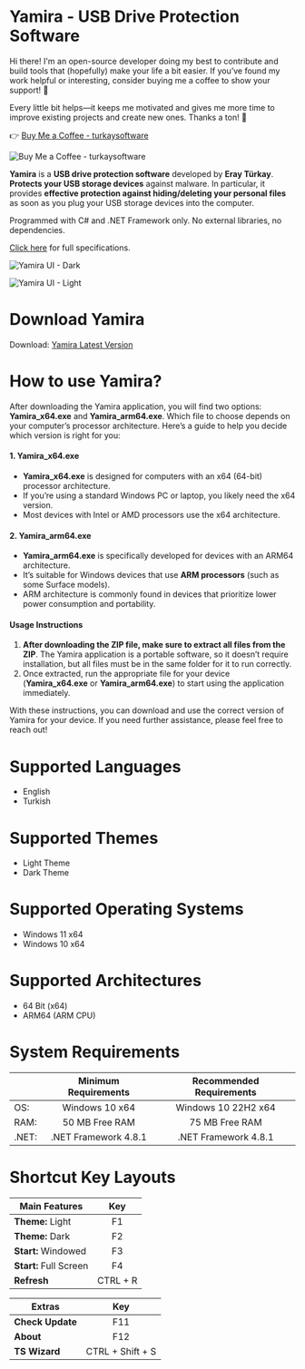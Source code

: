 # Yamira - USB Drive Protection Software

Hi there! I'm an open-source developer doing my best to contribute and build tools that (hopefully) make your life a bit easier. If you’ve found my work helpful or interesting, consider buying me a coffee to show your support! 💛

Every little bit helps—it keeps me motivated and gives me more time to improve existing projects and create new ones. Thanks a ton! 🙌

👉 [Buy Me a Coffee - turkaysoftware](https://buymeacoffee.com/turkaysoftware)

![Buy Me a Coffee - turkaysoftware](https://github.com/user-attachments/assets/e2b6d354-d5a4-4ff3-9648-88510a59818c)

**Yamira** is a **USB drive protection software** developed by **Eray Türkay**. **Protects your USB storage devices** against malware. In particular, it provides **effective protection against hiding/deleting your personal files** as soon as you plug your USB storage devices into the computer.

Programmed with C# and .NET Framework only. No external libraries, no dependencies.

[Click here](https://www.turkaysoftware.com/yamira) for full specifications.

![Yamira UI - Dark](https://github.com/user-attachments/assets/0aaf8f9d-f499-471b-879e-c681f7bfb8ce)

![Yamira UI - Light](https://github.com/user-attachments/assets/4a04360e-e9cb-4da8-9b3f-a859938d1516)

# Download Yamira

Download: [Yamira Latest Version](https://github.com/turkaysoftware/yamira/releases/latest)

# How to use Yamira?

After downloading the Yamira application, you will find two options: **Yamira_x64.exe** and **Yamira_arm64.exe**. Which file to choose depends on your computer’s processor architecture. Here’s a guide to help you decide which version is right for you:

#### 1. Yamira_x64.exe
- **Yamira_x64.exe** is designed for computers with an x64 (64-bit) processor architecture.
- If you’re using a standard Windows PC or laptop, you likely need the x64 version.
- Most devices with Intel or AMD processors use the x64 architecture.

#### 2. Yamira_arm64.exe
- **Yamira_arm64.exe** is specifically developed for devices with an ARM64 architecture.
- It’s suitable for Windows devices that use **ARM processors** (such as some Surface models).
- ARM architecture is commonly found in devices that prioritize lower power consumption and portability.

#### Usage Instructions
1. **After downloading the ZIP file, make sure to extract all files from the ZIP**. The Yamira application is a portable software, so it doesn’t require installation, but all files must be in the same folder for it to run correctly.
2. Once extracted, run the appropriate file for your device (**Yamira_x64.exe** or **Yamira_arm64.exe**) to start using the application immediately.

With these instructions, you can download and use the correct version of Yamira for your device. If you need further assistance, please feel free to reach out!

# Supported Languages

- English
- Turkish

# Supported Themes

- Light Theme
- Dark Theme

# Supported Operating Systems

- Windows 11 x64
- Windows 10 x64

# Supported Architectures

- 64 Bit (x64)
- ARM64 (ARM CPU)

# System Requirements

|  | Minimum Requirements | Recommended Requirements |
| -- | :--: | :--: |
| OS: | Windows 10 x64 | Windows 10 22H2 x64|
| RAM: | 50 MB Free RAM | 75 MB Free RAM |
| .NET: | .NET Framework 4.8.1 | .NET Framework 4.8.1 |

# Shortcut Key Layouts

| Main Features | Key |
| -- | :--: |
| **Theme:** Light | F1 |
| **Theme:** Dark | F2 |
| **Start:** Windowed | F3 |
| **Start:** Full Screen | F4 |
| **Refresh** | CTRL + R |

| Extras | Key |
| -- | :--: |
| **Check Update** | F11 |
| **About** | F12 |
| **TS Wizard** | CTRL + Shift + S |
